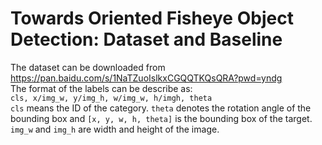 Towards Oriented Fisheye Object Detection: Dataset and Baseline
===
The dataset can be downloaded from https://pan.baidu.com/s/1NaTZuoIslkxCGQQTKQsQRA?pwd=yndg<br>
The format of the labels can be describe as: <br>
`cls, x/img_w, y/img_h, w/img_w, h/imgh, theta`<br>
`cls` means the ID of the category. `theta` denotes the rotation angle of the bounding box and `[x, y, w, h, theta]` is the bounding box of the target. `img_w` and `img_h` are width and height of the image.
